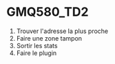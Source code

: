 # GMQ580_TD2

1. Trouver l'adresse la plus proche
2. Faire une zone tampon
3. Sortir les stats
4. Faire le plugin
